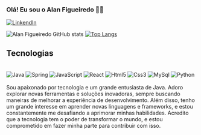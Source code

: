 
### Olá! Eu sou o Alan Figueiredo 🙋‍♂️

[![LinkendIn](https://img.shields.io/badge/LinkedIn-0077B5?style=for-the-badge&logo=linkedin&logoColor=white)](https://www.linkedin.com/in/alan-cruz-3386701ba/)

![Alan Figueiredo GitHub stats](https://github-readme-stats.vercel.app/api?username=Alan-Figueiredo&show_icons=true&theme=tokyonight)
[![Top Langs](https://github-readme-stats.vercel.app/api/top-langs/?username=Alan-Figueiredo&layout=donut)](https://github.com/anuraghazra/github-readme-stats)


## Tecnologias

<div style="display: inline_block"></br> 
<img align="center" alt="Java" src="https://img.shields.io/badge/Java-ED8B00?style=for-the-badge&logo=openjdk&logoColor=white">
<img align="center" alt="Spring" src="https://img.shields.io/badge/Spring-6DB33F?style=for-the-badge&logo=spring&logoColor=white">
<img align="center" alt="JavaScript" src="https://img.shields.io/badge/JavaScript-323330?style=for-the-badge&logo=javascript&logoColor=F7DF1E">
<img align="center" alt="React" src="https://img.shields.io/badge/React-20232A?style=for-the-badge&logo=react&logoColor=61DAFB">
<img align="center" alt="Html5" src="https://img.shields.io/badge/HTML5-E34F26?style=for-the-badge&logo=html5&logoColor=white">
<img align="center" alt="Css3" src="https://img.shields.io/badge/CSS3-1572B6?style=for-the-badge&logo=css3&logoColor=white">
<img align="center" alt="MySql" src="https://img.shields.io/badge/MySQL-00000F?style=for-the-badge&logo=mysql&logoColor=white">
<img align="center" alt="Python" src="https://img.shields.io/badge/Python-3776AB?style=for-the-badge&logo=python&logoColor=white">
</div>
<br>
Sou apaixonado por tecnologia e um grande entusiasta de Java. Adoro explorar novas ferramentas e soluções inovadoras, sempre buscando maneiras de melhorar a experiência de desenvolvimento. Além disso, tenho um grande interesse em aprender novas linguagens e frameworks, e estou constantemente me desafiando a aprimorar minhas habilidades. Acredito que a tecnologia tem o poder de transformar o mundo, e estou comprometido em fazer minha parte para contribuir com isso.













